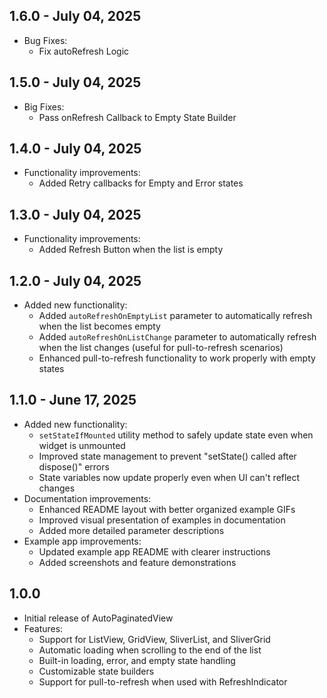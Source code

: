## 1.6.0 - July 04, 2025

* Bug Fixes:
    * Fix autoRefresh Logic

## 1.5.0 - July 04, 2025

* Big Fixes:
    * Pass onRefresh Callback to Empty State Builder

## 1.4.0 - July 04, 2025

* Functionality improvements:
    * Added Retry callbacks for Empty and Error states

## 1.3.0 - July 04, 2025

* Functionality improvements:
    * Added Refresh Button when the list is empty

## 1.2.0 - July 04, 2025

* Added new functionality:
    * Added `autoRefreshOnEmptyList` parameter to automatically refresh when the list becomes empty
    * Added `autoRefreshOnListChange` parameter to automatically refresh when the list changes (useful for
      pull-to-refresh scenarios)
    * Enhanced pull-to-refresh functionality to work properly with empty states

## 1.1.0 - June 17, 2025

* Added new functionality:
    * `setStateIfMounted` utility method to safely update state even when widget is unmounted
    * Improved state management to prevent "setState() called after dispose()" errors
    * State variables now update properly even when UI can't reflect changes
* Documentation improvements:
    * Enhanced README layout with better organized example GIFs
    * Improved visual presentation of examples in documentation
    * Added more detailed parameter descriptions
* Example app improvements:
    * Updated example app README with clearer instructions
    * Added screenshots and feature demonstrations

## 1.0.0

* Initial release of AutoPaginatedView
* Features:
    * Support for ListView, GridView, SliverList, and SliverGrid
    * Automatic loading when scrolling to the end of the list
    * Built-in loading, error, and empty state handling
    * Customizable state builders
    * Support for pull-to-refresh when used with RefreshIndicator
